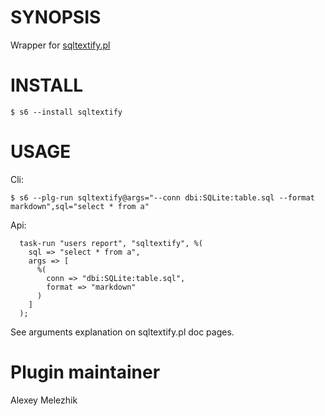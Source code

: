 # SYNOPSIS

Wrapper for [sqltextify.pl](https://metacpan.org/pod/distribution/Sql-Textify/script/sqltextify.pl)

# INSTALL

    $ s6 --install sqltextify

# USAGE

Cli:

    $ s6 --plg-run sqltextify@args="--conn dbi:SQLite:table.sql --format markdown",sql="select * from a"

Api:

      task-run "users report", "sqltextify", %(
        sql => "select * from a",
        args => [
          %(
            conn => "dbi:SQLite:table.sql",
            format => "markdown"
          )
        ]
      );

See arguments explanation on sqltextify.pl doc pages.

# Plugin maintainer

Alexey Melezhik

